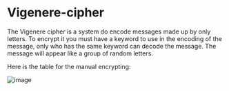 # Vigenere-cipher
The Vigenere cipher is a system do encode messages made up by only letters.
To encrypt it you must have a keyword to use in the encoding of the message, only who has the same keyword can decode the message. 
The message will appear like a group of random letters.

Here is the table for the manual encrypting:

![image](https://user-images.githubusercontent.com/81645252/215883298-cefb7f8a-3452-44ff-9474-44e73d29daa8.png)
